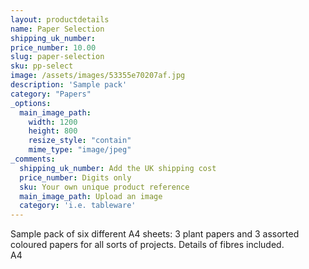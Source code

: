 ```yaml
---
layout: productdetails
name: Paper Selection
shipping_uk_number: 
price_number: 10.00
slug: paper-selection
sku: pp-select
image: /assets/images/53355e70207af.jpg
description: 'Sample pack'
category: "Papers"
_options:
  main_image_path:
    width: 1200
    height: 800
    resize_style: "contain"
    mime_type: "image/jpeg"
_comments:
  shipping_uk_number: Add the UK shipping cost
  price_number: Digits only
  sku: Your own unique product reference
  main_image_path: Upload an image
  category: 'i.e. tableware'
---
```

Sample pack of six different A4 sheets: 3 plant papers and 3 assorted coloured papers for all sorts of projects. Details of fibres included.  
A4
